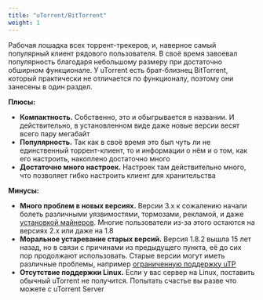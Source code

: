 ```yaml
---
title: "uTorrent/BitTorrent"
weight: 1
---
```

Рабочая лошадка всех торрент-трекеров, и, наверное самый популярный клиент рядового пользователя. В своё время завоевал
популярность благодаря небольшому размеру при достаточно обширном функционале. У uTorrent есть брат-близнец BitTorrent,
который практически не отличается по функционалу, поэтому они занесены в один раздел.

**Плюсы:**

* **Компактность.** Собственно, это и обыгрывается в названии. И действительно, в установленном виде даже новые версии
  весят всего пару мегабайт
* **Популярность.** Так как в своё время это был чуть ли не единственный торрент-клиент, то и информации о нём и о том,
  как его настроить, накоплено достаточно много
* **Достаточно много настроек.** Настроек там действительно много, что позволяет гибко настроить клиент для
  хранительства

**Минусы:**

* **Много проблем в новых версиях.** Версии 3.х к сожалению начали болеть различными уязвимостями, тормозами, рекламой,
  и даже [установкой майнеров](https://habr.com/ru/post/356682/). Многие пользователи из-за этого остаются на версиях
  2.х или даже на 1.8
* **Моральное устаревание старых версий.** Версия 1.8.2 вышла 15 лет назад, но в связи с причинами из предыдущего
  пункта, её до сих пор продолжают использовать. Старые версии могут иметь различные проблемы,
  например [ограниченную поддержку uTP](https://ru.wikipedia.org/wiki/%CE%9CTorrent#%CE%BCTP)
* **Отсутствие поддержки Linux.** Если у вас сервер на Linux, поставить обычный uTorrent не получится. Попытать счастье
  вы разве что можете с uTorrent Server